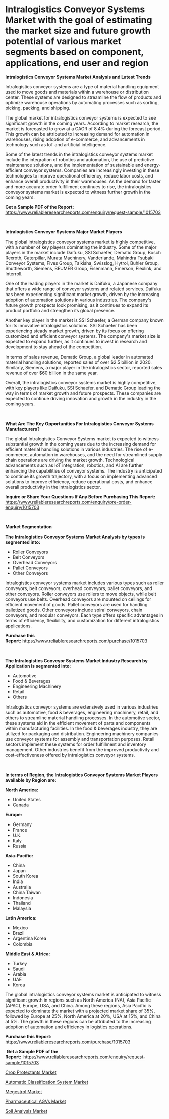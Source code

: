 <p><h1>Intralogistics Conveyor Systems Market with the goal of estimating the market size and future growth potential of various market segments based on component, applications, end user and region</h1></p><p><strong>Intralogistics Conveyor Systems Market Analysis and Latest Trends</strong></p>
<p><p>Intralogistics conveyor systems are a type of material handling equipment used to move goods and materials within a warehouse or distribution center. These systems are designed to streamline the flow of products and optimize warehouse operations by automating processes such as sorting, picking, packing, and shipping.</p><p>The global market for intralogistics conveyor systems is expected to see significant growth in the coming years. According to market research, the market is forecasted to grow at a CAGR of 8.4% during the forecast period. This growth can be attributed to increasing demand for automation in warehouses, rising adoption of e-commerce, and advancements in technology such as IoT and artificial intelligence.</p><p>Some of the latest trends in the intralogistics conveyor systems market include the integration of robotics and automation, the use of predictive maintenance solutions, and the implementation of sustainable and energy-efficient conveyor systems. Companies are increasingly investing in these technologies to improve operational efficiency, reduce labor costs, and enhance overall productivity in their warehouses. As the demand for faster and more accurate order fulfillment continues to rise, the intralogistics conveyor systems market is expected to witness further growth in the coming years.</p></p>
<p><strong>Get a Sample PDF of the Report:&nbsp;</strong> <a href="https://www.reliableresearchreports.com/enquiry/request-sample/1015703">https://www.reliableresearchreports.com/enquiry/request-sample/1015703</a></p>
<p>&nbsp;</p>
<p><strong>Intralogistics Conveyor Systems Major Market Players</strong></p>
<p><p>The global intralogistics conveyor systems market is highly competitive, with a number of key players dominating the industry. Some of the major players in the market include Daifuku, SSI Schaefer, Dematic Group, Bosch Rexroth, Caterpillar, Murata Machinery, Vanderlande, Mahindra Tsubaki Conveyor Systems, Fives Group, Taikisha, Swisslog, Hytrol, Buhler Group, Shuttleworth, Siemens, BEUMER Group, Eisenmann, Emerson, Flexlink, and Interroll.</p><p>One of the leading players in the market is Daifuku, a Japanese company that offers a wide range of conveyor systems and related services. Daifuku has been experiencing significant market growth, driven by the increasing adoption of automation solutions in various industries. The company's future growth prospects look promising, as it continues to expand its product portfolio and strengthen its global presence.</p><p>Another key player in the market is SSI Schaefer, a German company known for its innovative intralogistics solutions. SSI Schaefer has been experiencing steady market growth, driven by its focus on offering customized and efficient conveyor systems. The company's market size is expected to expand further, as it continues to invest in research and development to stay ahead of the competition.</p><p>In terms of sales revenue, Dematic Group, a global leader in automated material handling solutions, reported sales of over $2.5 billion in 2020. Similarly, Siemens, a major player in the intralogistics sector, reported sales revenue of over $60 billion in the same year.</p><p>Overall, the intralogistics conveyor systems market is highly competitive, with key players like Daifuku, SSI Schaefer, and Dematic Group leading the way in terms of market growth and future prospects. These companies are expected to continue driving innovation and growth in the industry in the coming years.</p></p>
<p>&nbsp;</p>
<p><strong>What Are The Key Opportunities For Intralogistics Conveyor Systems Manufacturers?</strong></p>
<p><p>The global Intralogistics Conveyor Systems market is expected to witness substantial growth in the coming years due to the increasing demand for efficient material handling solutions in various industries. The rise of e-commerce, automation in warehouses, and the need for streamlined supply chain operations are driving the market growth. Technological advancements such as IoT integration, robotics, and AI are further enhancing the capabilities of conveyor systems. The industry is anticipated to continue its growth trajectory, with a focus on implementing advanced solutions to improve efficiency, reduce operational costs, and enhance overall productivity in the intralogistics sector.</p></p>
<p><strong>Inquire or Share Your Questions If Any Before Purchasing This Report:</strong> <a href="https://www.reliableresearchreports.com/enquiry/pre-order-enquiry/1015703">https://www.reliableresearchreports.com/enquiry/pre-order-enquiry/1015703</a></p>
<p>&nbsp;</p>
<p><strong>Market Segmentation</strong></p>
<p><strong>The Intralogistics Conveyor Systems Market Analysis by types is segmented into:</strong></p>
<p><ul><li>Roller Conveyors</li><li>Belt Conveyors</li><li>Overhead Conveyors</li><li>Pallet Conveyors</li><li>Other Conveyors</li></ul></p>
<p><p>Intralogistics conveyor systems market includes various types such as roller conveyors, belt conveyors, overhead conveyors, pallet conveyors, and other conveyors. Roller conveyors use rollers to move objects, while belt conveyors use belts. Overhead conveyors are mounted on ceilings for efficient movement of goods. Pallet conveyors are used for handling palletized goods. Other conveyors include spiral conveyors, chain conveyors, and modular conveyors. Each type offers specific advantages in terms of efficiency, flexibility, and customization for different intralogistics applications.</p></p>
<p><strong>Purchase this Report:&nbsp;</strong><a href="https://www.reliableresearchreports.com/purchase/1015703">https://www.reliableresearchreports.com/purchase/1015703</a></p>
<p>&nbsp;</p>
<p><strong>The Intralogistics Conveyor Systems Market Industry Research by Application is segmented into:</strong></p>
<p><ul><li>Automotive</li><li>Food & Beverages</li><li>Engineering Machinery</li><li>Retail</li><li>Others</li></ul></p>
<p><p>Intralogistics conveyor systems are extensively used in various industries such as automotive, food & beverages, engineering machinery, retail, and others to streamline material handling processes. In the automotive sector, these systems aid in the efficient movement of parts and components within manufacturing facilities. In the food & beverages industry, they are utilized for packaging and distribution. Engineering machinery companies use conveyor systems for assembly and transportation purposes. Retail sectors implement these systems for order fulfillment and inventory management. Other industries benefit from the improved productivity and cost-effectiveness offered by intralogistics conveyor systems.</p></p>
<p>&nbsp;</p>
<p><strong>In terms of Region, the Intralogistics Conveyor Systems Market Players available by Region are:</strong></p>
<p>
    <p> <strong> North America: </strong>
        <ul>
            <li>United States</li>
            <li>Canada</li>
        </ul>
        </p> 
    <p> <strong> Europe: </strong>
        <ul>
            <li>Germany</li>
            <li>France</li>
            <li>U.K.</li>
            <li>Italy</li>
            <li>Russia</li>
        </ul>
        </p> 
    <p> <strong> Asia-Pacific: </strong>
        <ul>
            <li>China</li>
            <li>Japan</li>
            <li>South Korea</li>
            <li>India</li>
            <li>Australia</li>
            <li>China Taiwan</li>
            <li>Indonesia</li>
            <li>Thailand</li>
            <li>Malaysia</li>
        </ul>
        </p> 
    <p> <strong> Latin America: </strong>
        <ul>
            <li>Mexico</li>
            <li>Brazil</li>
            <li>Argentina Korea</li>
            <li>Colombia</li>
        </ul>
        </p> 
    <p> <strong> Middle East & Africa: </strong>
        <ul>
            <li>Turkey</li>
            <li>Saudi</li>
            <li>Arabia</li>
            <li>UAE</li>
            <li>Korea</li>
        </ul>
    </p>
    </p>
<p><p>The global intralogistics conveyor systems market is anticipated to witness significant growth in regions such as North America (NA), Asia Pacific (APAC), Europe, USA, and China. Among these regions, Asia Pacific is expected to dominate the market with a projected market share of 35%, followed by Europe at 25%, North America at 20%, USA at 15%, and China at 5%. The growth in these regions can be attributed to the increasing adoption of automation and efficiency in logistics operations.</p></p>
<p><strong>Purchase this Report: </strong><a href="https://www.reliableresearchreports.com/purchase/1015703">https://www.reliableresearchreports.com/purchase/1015703</a></p>
<p>&nbsp;<strong>Get a Sample PDF of the Report:&nbsp;&nbsp;</strong><a href="https://www.reliableresearchreports.com/enquiry/request-sample/1015703">https://www.reliableresearchreports.com/enquiry/request-sample/1015703</a></p>
<p><strong></strong></p>
<p><p><a href="https://medium.com/@karleelakin435/crop-protectants-market-analysis-its-cagr-market-segmentation-and-global-industry-overview-7c85ceda8a51">Crop Protectants Market</a></p><p><a href="https://github.com/brentleyjimmiealvaradoz4l1rea/Market-Research-Report-List-1/blob/main/automatic-classification-system-market.md">Automatic Classification System Market</a></p><p><a href="https://medium.com/@karleelakin435/megestrol-market-the-key-to-successful-business-strategy-forecast-till-2031-8d95046a48be">Megestrol Market</a></p><p><a href="https://github.com/Angelnienowdseej3e45z3p8c/Market-Research-Report-List-1/blob/main/pharmaceutical-agvs-market.md">Pharmaceutical AGVs Market</a></p><p><a href="https://medium.com/@karleelakin435/analyzing-soil-analysis-market-global-industry-perspective-and-forecast-2024-to-2031-bf0721a157d8">Soil Analysis Market</a></p></p>